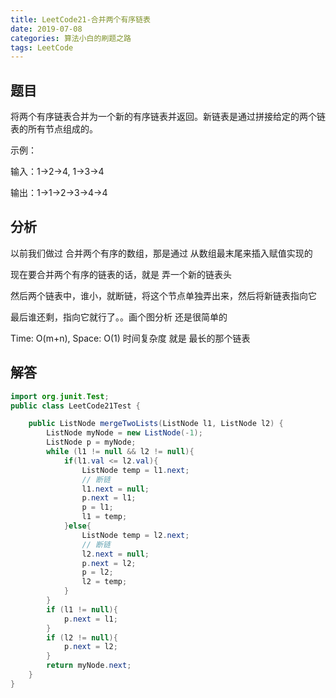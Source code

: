 ```yaml
---
title: LeetCode21-合并两个有序链表
date: 2019-07-08
categories: 算法小白的刷题之路
tags: LeetCode
---
```


## 题目
将两个有序链表合并为一个新的有序链表并返回。新链表是通过拼接给定的两个链表的所有节点组成的。 

示例：

输入：1->2->4, 1->3->4

输出：1->1->2->3->4->4

## 分析

以前我们做过 合并两个有序的数组，那是通过 从数组最末尾来插入赋值实现的

现在要合并两个有序的链表的话，就是 弄一个新的链表头

然后两个链表中，谁小，就断链，将这个节点单独弄出来，然后将新链表指向它

最后谁还剩，指向它就行了。。画个图分析 还是很简单的

Time: O(m+n), Space: O(1)   时间复杂度 就是 最长的那个链表

## 解答

````java
import org.junit.Test;
public class LeetCode21Test {

	public ListNode mergeTwoLists(ListNode l1, ListNode l2) {
		ListNode myNode = new ListNode(-1);
		ListNode p = myNode;
		while (l1 != null && l2 != null){
			if(l1.val <= l2.val){
				ListNode temp = l1.next;
				// 断链
				l1.next = null;
				p.next = l1;
				p = l1;
				l1 = temp;
			}else{
				ListNode temp = l2.next;
				// 断链
				l2.next = null;
				p.next = l2;
				p = l2;
				l2 = temp;
			}
		}
		if (l1 != null){
			p.next = l1;
		}
		if (l2 != null){
			p.next = l2;
		}
		return myNode.next;
	}
}


````









